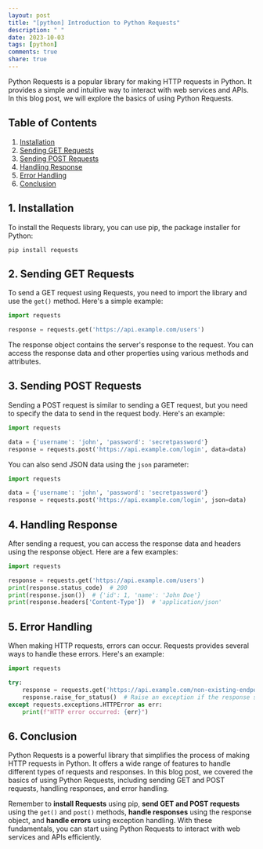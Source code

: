 ```yaml
---
layout: post
title: "[python] Introduction to Python Requests"
description: " "
date: 2023-10-03
tags: [python]
comments: true
share: true
---
```


Python Requests is a popular library for making HTTP requests in Python. It provides a simple and intuitive way to interact with web services and APIs. In this blog post, we will explore the basics of using Python Requests.

## Table of Contents
1. [Installation](#installation)
2. [Sending GET Requests](#get-requests)
3. [Sending POST Requests](#post-requests)
4. [Handling Response](#response-handling)
5. [Error Handling](#error-handling)
6. [Conclusion](#conclusion)

## 1. Installation
To install the Requests library, you can use pip, the package installer for Python:

```shell
pip install requests
```

## 2. Sending GET Requests
To send a GET request using Requests, you need to import the library and use the `get()` method. Here's a simple example:

```python
import requests

response = requests.get('https://api.example.com/users')
```

The response object contains the server's response to the request. You can access the response data and other properties using various methods and attributes.

## 3. Sending POST Requests
Sending a POST request is similar to sending a GET request, but you need to specify the data to send in the request body. Here's an example:

```python
import requests

data = {'username': 'john', 'password': 'secretpassword'}
response = requests.post('https://api.example.com/login', data=data)
```

You can also send JSON data using the `json` parameter:

```python
import requests

data = {'username': 'john', 'password': 'secretpassword'}
response = requests.post('https://api.example.com/login', json=data)
```

## 4. Handling Response
After sending a request, you can access the response data and headers using the response object. Here are a few examples:

```python
import requests

response = requests.get('https://api.example.com/users')
print(response.status_code)  # 200
print(response.json())  # {'id': 1, 'name': 'John Doe'}
print(response.headers['Content-Type'])  # 'application/json'
```

## 5. Error Handling
When making HTTP requests, errors can occur. Requests provides several ways to handle these errors. Here's an example:

```python
import requests

try:
    response = requests.get('https://api.example.com/non-existing-endpoint')
    response.raise_for_status()  # Raise an exception if the response status code is an error
except requests.exceptions.HTTPError as err:
    print(f"HTTP error occurred: {err}")
```

## 6. Conclusion
Python Requests is a powerful library that simplifies the process of making HTTP requests in Python. It offers a wide range of features to handle different types of requests and responses. In this blog post, we covered the basics of using Python Requests, including sending GET and POST requests, handling responses, and error handling.

Remember to **install Requests** using pip, **send GET and POST requests** using the `get()` and `post()` methods, **handle responses** using the response object, and **handle errors** using exception handling. With these fundamentals, you can start using Python Requests to interact with web services and APIs efficiently.